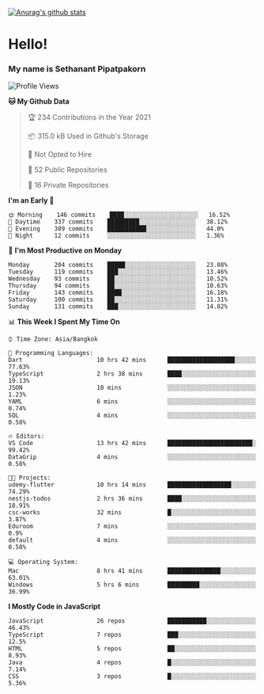 [![Anurag's github stats](https://github-readme-stats.vercel.app/api?username=thetkpark&count_private=true&show_icons=true&theme=dracula)](https://github.com/anuraghazra/github-readme-stats)

# Hello!
### My name is Sethanant Pipatpakorn

<!--START_SECTION:waka-->
![Profile Views](http://img.shields.io/badge/Profile%20Views-1-blue)

**🐱 My Github Data** 

> 🏆 234 Contributions in the Year 2021
 > 
> 📦 315.0 kB Used in Github's Storage 
 > 
> 🚫 Not Opted to Hire
 > 
> 📜 52 Public Repositories 
 > 
> 🔑 16 Private Repositories  
 > 
**I'm an Early 🐤** 

```text
🌞 Morning    146 commits    ████░░░░░░░░░░░░░░░░░░░░░   16.52% 
🌆 Daytime    337 commits    █████████░░░░░░░░░░░░░░░░   38.12% 
🌃 Evening    389 commits    ███████████░░░░░░░░░░░░░░   44.0% 
🌙 Night      12 commits     ░░░░░░░░░░░░░░░░░░░░░░░░░   1.36%

```
📅 **I'm Most Productive on Monday** 

```text
Monday       204 commits    █████░░░░░░░░░░░░░░░░░░░░   23.08% 
Tuesday      119 commits    ███░░░░░░░░░░░░░░░░░░░░░░   13.46% 
Wednesday    93 commits     ██░░░░░░░░░░░░░░░░░░░░░░░   10.52% 
Thursday     94 commits     ██░░░░░░░░░░░░░░░░░░░░░░░   10.63% 
Friday       143 commits    ████░░░░░░░░░░░░░░░░░░░░░   16.18% 
Saturday     100 commits    ██░░░░░░░░░░░░░░░░░░░░░░░   11.31% 
Sunday       131 commits    ███░░░░░░░░░░░░░░░░░░░░░░   14.82%

```


📊 **This Week I Spent My Time On** 

```text
⌚︎ Time Zone: Asia/Bangkok

💬 Programming Languages: 
Dart                     10 hrs 42 mins      ███████████████████░░░░░░   77.63% 
TypeScript               2 hrs 38 mins       ████░░░░░░░░░░░░░░░░░░░░░   19.13% 
JSON                     10 mins             ░░░░░░░░░░░░░░░░░░░░░░░░░   1.23% 
YAML                     6 mins              ░░░░░░░░░░░░░░░░░░░░░░░░░   0.74% 
SQL                      4 mins              ░░░░░░░░░░░░░░░░░░░░░░░░░   0.58%

🔥 Editors: 
VS Code                  13 hrs 42 mins      ████████████████████████░   99.42% 
DataGrip                 4 mins              ░░░░░░░░░░░░░░░░░░░░░░░░░   0.58%

🐱‍💻 Projects: 
udemy-flutter            10 hrs 14 mins      ██████████████████░░░░░░░   74.29% 
nestjs-todos             2 hrs 36 mins       ████░░░░░░░░░░░░░░░░░░░░░   18.91% 
csc-works                32 mins             █░░░░░░░░░░░░░░░░░░░░░░░░   3.87% 
Eduroom                  7 mins              ░░░░░░░░░░░░░░░░░░░░░░░░░   0.9% 
default                  4 mins              ░░░░░░░░░░░░░░░░░░░░░░░░░   0.58%

💻 Operating System: 
Mac                      8 hrs 41 mins       ███████████████░░░░░░░░░░   63.01% 
Windows                  5 hrs 6 mins        █████████░░░░░░░░░░░░░░░░   36.99%

```

**I Mostly Code in JavaScript** 

```text
JavaScript               26 repos            ███████████░░░░░░░░░░░░░░   46.43% 
TypeScript               7 repos             ███░░░░░░░░░░░░░░░░░░░░░░   12.5% 
HTML                     5 repos             ██░░░░░░░░░░░░░░░░░░░░░░░   8.93% 
Java                     4 repos             █░░░░░░░░░░░░░░░░░░░░░░░░   7.14% 
CSS                      3 repos             █░░░░░░░░░░░░░░░░░░░░░░░░   5.36%

```



<!--END_SECTION:waka-->
